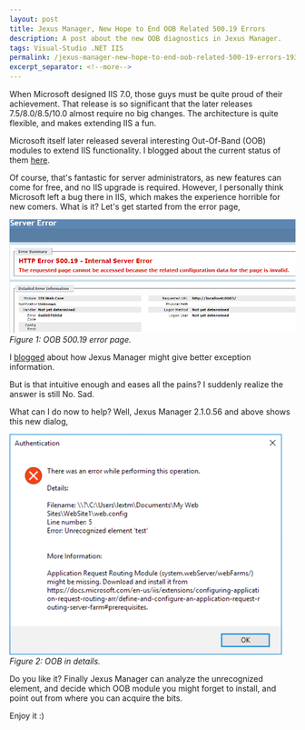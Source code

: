 ```yaml
---
layout: post
title: Jexus Manager, New Hope to End OOB Related 500.19 Errors
description: A post about the new OOB diagnostics in Jexus Manager.
tags: Visual-Studio .NET IIS
permalink: /jexus-manager-new-hope-to-end-oob-related-500-19-errors-193854de0d4d
excerpt_separator: <!--more-->
---
```


When Microsoft designed IIS 7.0, those guys must be quite proud of their achievement. That release is so significant that the later releases 7.5/8.0/8.5/10.0 almost require no big changes. The architecture is quite flexible, and makes extending IIS a fun.
<!--more-->
Microsoft itself later released several interesting Out-Of-Band (OOB) modules to extend IIS functionality. I blogged about the current status of them [here](/status-of-iis-out-of-band-modules-80a3af57c489).

Of course, that's fantastic for server administrators, as new features can come for free, and no IIS upgrade is required.
However, I personally think Microsoft left a bug there in IIS, which makes the experience horrible for new comers. What is it? Let's get started from the error page,

![img-description](/images/500-19.png)
_Figure 1: OOB 500.19 error page._

I [blogged](/jexus-manager-troubleshooting-iis-configuration-with-jexus-manager-for-iis-express-read-only-mode-3aa89c332f79) about how Jexus Manager might give better exception information.

But is that intuitive enough and eases all the pains? I suddenly realize the answer is still No. Sad.

What can I do now to help? Well, Jexus Manager 2.1.0.56 and above shows this new dialog,

![img-description](/images/oob-dialog.png)
_Figure 2: OOB in details._

Do you like it? Finally Jexus Manager can analyze the unrecognized element, and decide which OOB module you might forget to install, and point out from where you can acquire the bits.

Enjoy it :)

